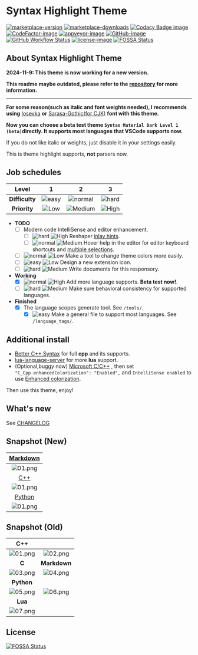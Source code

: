 # Syntax Highlight Theme

[![marketplace-version]][marketplace-url] [![marketplace-downloads]][marketplace-url] [![Codacy Badge image]][codacy badge url] [![CodeFactor-image]][codefactor-url]
[![appveyor-image]][appveyor-url] [![GitHub-image]][github-url] [![GitHub Workflow Status]][github workflow url] [![license-image]][license-url] [![FOSSA Status](https://app.fossa.com/api/projects/git%2Bgithub.com%2Fpeaceshi%2FSyntax-Highlight-Theme.svg?type=shield)](https://app.fossa.com/projects/git%2Bgithub.com%2Fpeaceshi%2FSyntax-Highlight-Theme?ref=badge_shield)

[marketplace-version]: https://img.shields.io/vscode-marketplace/v/peaceshi.syntax-highlight.svg?style=flat&label=Version&color=007ACC&logo=data:image/svg+xml;base64,PHN2ZyB4bWxucz0iaHR0cDovL3d3dy53My5vcmcvMjAwMC9zdmciIHZpZXdCb3g9IjAgMCA0OCA0OCI+PHBhdGggZmlsbD0iIzI5YjZmNiIgZD0iTTQ0IDExdjI2bC0yIDMtOSA0IDEtMTFWMTVMMzMgNGw5IDQgMiAzeiIvPjxwYXRoIGZpbGw9IiMwMjc3YmQiIGQ9Im05IDM0IDI1LTE5VjVsLTItMUw1IDI5djNsMiAyaDJ6Ii8+PHBhdGggZmlsbD0iIzAyODhkMSIgZD0ibTkgMTQgMjUgMTl2MTBsLTIgMUw1IDE5di0zbDItMmgyeiIvPjwvc3ZnPg==

[marketplace-downloads]: https://img.shields.io/visual-studio-marketplace/d/peaceshi.syntax-highlight?label=Downloads&logo=data:image/svg+xml;base64,PHN2ZyB4bWxucz0iaHR0cDovL3d3dy53My5vcmcvMjAwMC9zdmciIHZpZXdCb3g9IjAgMCA0OCA0OCI+PHBhdGggZmlsbD0iIzI5YjZmNiIgZD0iTTQ0IDExdjI2bC0yIDMtOSA0IDEtMTFWMTVMMzMgNGw5IDQgMiAzeiIvPjxwYXRoIGZpbGw9IiMwMjc3YmQiIGQ9Im05IDM0IDI1LTE5VjVsLTItMUw1IDI5djNsMiAyaDJ6Ii8+PHBhdGggZmlsbD0iIzAyODhkMSIgZD0ibTkgMTQgMjUgMTl2MTBsLTIgMUw1IDE5di0zbDItMmgyeiIvPjwvc3ZnPg==

[marketplace-url]: https://marketplace.visualstudio.com/items?itemName=peaceshi.syntax-highlight
[appveyor-image]: https://img.shields.io/appveyor/ci/peaceshi/syntax-highlight-theme.svg?style=flat&logo=appveyor&logoColor=FFFFFF&label=main
[appveyor-url]: https://ci.appveyor.com/project/peaceshi/syntax-highlight-theme/
[github-image]: https://img.shields.io/badge/GitHub-issues-red.svg?logo=Github
[github-url]: https://github.com/peaceshi/Syntax-highlight-Theme/issues
[license-image]: https://img.shields.io/github/license/peaceshi/Syntax-highlight-Theme.svg
[license-url]: https://github.com/peaceshi/Syntax-highlight-Theme/blob/main/LICENSE
[codacy badge image]: https://img.shields.io/codacy/grade/b47b8ed9eaf941fc84b860d63723d471?label=CodacyGrade&logo=Codacy
[codacy badge url]: https://app.codacy.com/gh/peaceshi/Syntax-Highlight-Theme/dashboard?utm_source=gh&utm_medium=referral&utm_content=&utm_campaign=Badge_grade
[codefactor-image]: https://img.shields.io/codefactor/grade/github/peaceshi/syntax-highlight-theme/main?label=CodeFactor&logo=CodeFactor&logoColor=FFFFFF
[codefactor-url]: https://www.codefactor.io/repository/github/peaceshi/syntax-highlight-theme/overview/main
[github workflow status]: https://img.shields.io/github/workflow/status/peaceshi/Syntax-Highlight-Theme/build?logo=github&label=Actions
[github workflow url]: https://github.com/peaceshi/Syntax-Highlight-Theme/actions
[hard]: https://img.shields.io/badge/-Hard-red.svg
[normal]: https://img.shields.io/badge/-Normal-blue.svg
[easy]: https://img.shields.io/badge/-Easy-green.svg
[high]: https://img.shields.io/badge/-High--Priority-important.svg
[medium]: https://img.shields.io/badge/-Medium--Priority-brightgreen.svg
[low]: https://img.shields.io/badge/-Low--Priority-inactive.svg

## About Syntax Highlight Theme

**2024-11-9: This theme is now working for a new version.**

**This readme maybe outdated, please refer to the [repository](https://github.com/peaceshi/Syntax-Highlight-Theme/tree/main) for more information.**

---

**For some reason(such as italic and font weights needed), I recommends using** [Iosevka](https://github.com/be5invis/Iosevka) **or** [Sarasa-Gothic(for CJK)](https://github.com/be5invis/Sarasa-Gothic) **font with this theme.**

**Now you can choose a beta test theme `Syntax Material Dark Level 1 (beta)`directly. It supports most languages that VSCode supports now.**

If you do not like italic or weights, just disable it in your settings easily.

This is theme highlight supports, **not** parsers now.

## Job schedules

|     Level      |    1    |     2     |    3    |
| :------------: | :-----: | :-------: | :-----: |
| **Difficulty** | ![easy] | ![normal] | ![hard] |
|  **Priority**  | ![Low]  | ![Medium] | ![High] |

[inlay hints]: https://www.jetbrains.com/help/resharper/Inline_Parameter_Name_Hints.html
[multiple selections]: https://code.visualstudio.com/docs/editor/codebasics#_multiple-selections-multicursor

- **TODO**
  - [ ] Modern code IntelliSense and editor enhancement.
    - [ ] ![hard] ![High] Reshaper [inlay hints].
    - [ ] ![normal] ![Medium] Hover help in the editor for editor keyboard shortcuts and [multiple selections].
  - [ ] ![normal] ![Low] Make a tool to change theme colors more easily.
  - [ ] ![easy] ![Low] Design a new extension icon.
  - [ ] ![hard] ![Medium] Write documents for this responsory.
- **Working**
  - [x] ![normal] ![High] Add more language supports. **Beta test now!**.
  - [ ] ![hard] ![Medium] Make sure behavioral consistency for supported languages.
- **Finished**
  - [x] The language scopes generate tool. See `/tools/`.
    - [x] ![easy] Make a general file to support most languages. See `/language_tags/`.

## Additional install

[better c++ syntax]: https://marketplace.visualstudio.com/items?itemName=jeff-hykin.better-cpp-syntax
[lua-language-server]: https://marketplace.visualstudio.com/items?itemName=sumneko.lua
[microsoft c/c++]: https://marketplace.visualstudio.com/items?itemName=ms-vscode.cpptools
[enhanced colorization]: https://code.visualstudio.com/docs/cpp/colorization-cpp

- [Better C++ Syntax] for full **cpp** and its supports.
- [lua-language-server] for more **lua** support.
- (Optional,buggy now) [Microsoft C/C++] , then set `"C_Cpp.enhancedColorization": "Enabled",` and `IntelliSense enabled` to use [Enhanced colorization].

Then use this theme, enjoy!

## What's new

See [CHANGELOG](https://github.com/peaceshi/Syntax-highlight-Theme/blob/main/CHANGELOG.md)

## Snapshot (New)

[markdown]: https://github.com/peaceshi/Syntax-highlight-Theme/blob/main/docs/markdown.md
[c++]: https://github.com/peaceshi/Syntax-highlight-Theme/blob/main/docs/cpp.cpp
[python]: https://github.com/peaceshi/Syntax-highlight-Theme/blob/main/docs/python.py

|         [Markdown]          |
| :-------------------------: |
| ![01.png](./img/md_01.png)  |
|            [C++]            |
| ![01.png](./img/cpp_01.png) |
|          [Python]           |
| ![01.png](./img/py_01.png)  |

## Snapshot (Old)

|         **C++**         |                         |
| :---------------------: | :---------------------: |
| ![01.png](./img/01.png) | ![02.png](./img/02.png) |
|          **C**          |      **Markdown**       |
| ![03.png](./img/03.png) | ![04.png](./img/04.png) |
|       **Python**        |                         |
| ![05.png](./img/05.png) | ![06.png](./img/06.png) |
|         **Lua**         ||
| ![07.png](./img/07.png) ||

## License

[![FOSSA Status](https://app.fossa.com/api/projects/git%2Bgithub.com%2Fpeaceshi%2FSyntax-Highlight-Theme.svg?type=large)](https://app.fossa.com/projects/git%2Bgithub.com%2Fpeaceshi%2FSyntax-Highlight-Theme?ref=badge_large)
